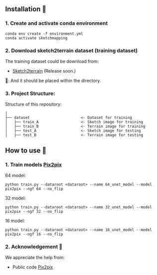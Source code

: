 ## Installation 🚀

### 1. Create and activate conda environment

```
conda env create -f environment.yml
conda activate sketchmapping
```

### 2. Download sketch2terrain dataset (training dataset)

The training dataset could be download from:

* [Sketch2terrain]() (Release soon.)

🚨: And it should be placed within the <dataroot> directory.

### 3. Project Structure:

Structure of this repository:

```
|
├── dataset                       <- Dataset for training
│   ├── train_A                   <- Sketch image for training
│   ├── train_B                   <- Terrain image for training
|   ├── test_A                    <- Sketch image for testing
│   ├── test_B                    <- Terrain image for testing
```

## How to use 🔨

### 1. Train models [Pix2pix](https://arxiv.org/pdf/1611.07004) 

64 model: 
```
python train.py --dataroot <dataroot> --name 64_unet_model --model pix2pix --ngf 64 --no_flip
```

32 model:
```
python train.py --dataroot <dataroot> --name 32_unet_model --model pix2pix --ngf 32 --no_flip
```

16 model:
```
python train.py --dataroot <dataroot> --name 16_unet_model --model pix2pix --ngf 16 --no_flip
```

### 2. Acknowledgement 🤗
We appreciate the help from: 
* Public code [Pix2pix](https://github.com/junyanz/pytorch-CycleGAN-and-pix2pix)

